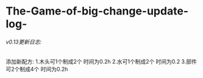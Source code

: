 # The-Game-of-big-change-update-log-
###### v0.13更新日志:
  添加新配方:
   1.木头可1个制成2个 时间为0.2h
   2.水可1个制成2个 时间为0.2
   3.部件可2个制成4个 时间为0.2h

